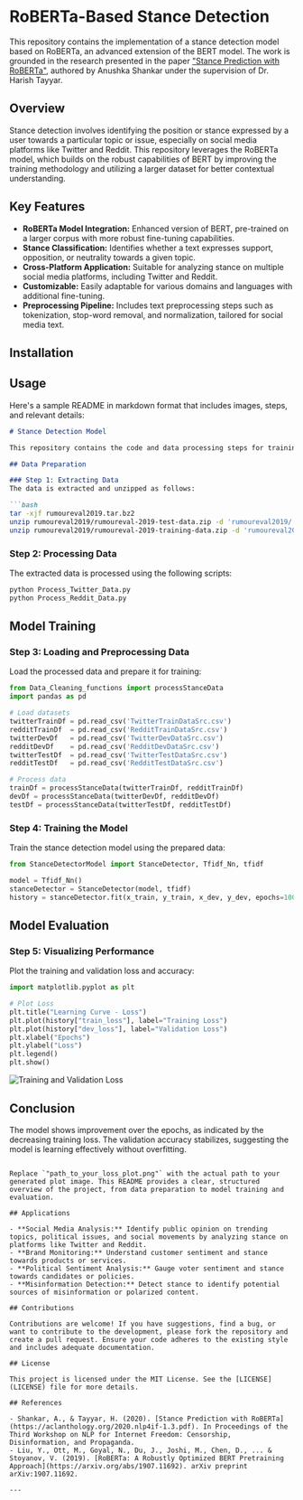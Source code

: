 # RoBERTa-Based Stance Detection

This repository contains the implementation of a stance detection model based on RoBERTa, an advanced extension of the BERT model. The work is grounded in the research presented in the paper ["Stance Prediction with RoBERTa"](https://aclanthology.org/2020.nlp4if-1.3.pdf), authored by Anushka Shankar under the supervision of Dr. Harish Tayyar.

## Overview

Stance detection involves identifying the position or stance expressed by a user towards a particular topic or issue, especially on social media platforms like Twitter and Reddit. This repository leverages the RoBERTa model, which builds on the robust capabilities of BERT by improving the training methodology and utilizing a larger dataset for better contextual understanding.

## Key Features

- **RoBERTa Model Integration:** Enhanced version of BERT, pre-trained on a larger corpus with more robust fine-tuning capabilities.
- **Stance Classification:** Identifies whether a text expresses support, opposition, or neutrality towards a given topic.
- **Cross-Platform Application:** Suitable for analyzing stance on multiple social media platforms, including Twitter and Reddit.
- **Customizable:** Easily adaptable for various domains and languages with additional fine-tuning.
- **Preprocessing Pipeline:** Includes text preprocessing steps such as tokenization, stop-word removal, and normalization, tailored for social media text.

## Installation
## Usage

Here's a sample README in markdown format that includes images, steps, and relevant details:

```markdown
# Stance Detection Model

This repository contains the code and data processing steps for training a stance detection model using social media data from Twitter and Reddit.

## Data Preparation

### Step 1: Extracting Data
The data is extracted and unzipped as follows:

```bash
tar -xjf rumoureval2019.tar.bz2
unzip rumoureval2019/rumoureval-2019-test-data.zip -d 'rumoureval2019/'
unzip rumoureval2019/rumoureval-2019-training-data.zip -d 'rumoureval2019/'
```

### Step 2: Processing Data
The extracted data is processed using the following scripts:

```bash
python Process_Twitter_Data.py
python Process_Reddit_Data.py
```

## Model Training

### Step 3: Loading and Preprocessing Data
Load the processed data and prepare it for training:

```python
from Data_Cleaning_functions import processStanceData
import pandas as pd

# Load datasets
twitterTrainDf = pd.read_csv('TwitterTrainDataSrc.csv')
redditTrainDf  = pd.read_csv('RedditTrainDataSrc.csv')
twitterDevDf   = pd.read_csv('TwitterDevDataSrc.csv')
redditDevDf    = pd.read_csv('RedditDevDataSrc.csv')
twitterTestDf  = pd.read_csv('TwitterTestDataSrc.csv')
redditTestDf   = pd.read_csv('RedditTestDataSrc.csv')

# Process data
trainDf = processStanceData(twitterTrainDf, redditTrainDf)
devDf = processStanceData(twitterDevDf, redditDevDf)
testDf = processStanceData(twitterTestDf, redditTestDf)
```

### Step 4: Training the Model
Train the stance detection model using the prepared data:

```python
from StanceDetectorModel import StanceDetector, Tfidf_Nn, tfidf

model = Tfidf_Nn()
stanceDetector = StanceDetector(model, tfidf)
history = stanceDetector.fit(x_train, y_train, x_dev, y_dev, epochs=100, verbose=1)
```

## Model Evaluation

### Step 5: Visualizing Performance
Plot the training and validation loss and accuracy:

```python
import matplotlib.pyplot as plt

# Plot Loss
plt.title("Learning Curve - Loss")
plt.plot(history["train_loss"], label="Training Loss")
plt.plot(history["dev_loss"], label="Validation Loss")
plt.xlabel("Epochs")
plt.ylabel("Loss")
plt.legend()
plt.show()
```

![Training and Validation Loss](path_to_your_loss_plot.png)

## Conclusion
The model shows improvement over the epochs, as indicated by the decreasing training loss. The validation accuracy stabilizes, suggesting the model is learning effectively without overfitting.

```

Replace `"path_to_your_loss_plot.png"` with the actual path to your generated plot image. This README provides a clear, structured overview of the project, from data preparation to model training and evaluation.

## Applications

- **Social Media Analysis:** Identify public opinion on trending topics, political issues, and social movements by analyzing stance on platforms like Twitter and Reddit.
- **Brand Monitoring:** Understand customer sentiment and stance towards products or services.
- **Political Sentiment Analysis:** Gauge voter sentiment and stance towards candidates or policies.
- **Misinformation Detection:** Detect stance to identify potential sources of misinformation or polarized content.

## Contributions

Contributions are welcome! If you have suggestions, find a bug, or want to contribute to the development, please fork the repository and create a pull request. Ensure your code adheres to the existing style and includes adequate documentation.

## License

This project is licensed under the MIT License. See the [LICENSE](LICENSE) file for more details.

## References

- Shankar, A., & Tayyar, H. (2020). [Stance Prediction with RoBERTa](https://aclanthology.org/2020.nlp4if-1.3.pdf). In Proceedings of the Third Workshop on NLP for Internet Freedom: Censorship, Disinformation, and Propaganda.
- Liu, Y., Ott, M., Goyal, N., Du, J., Joshi, M., Chen, D., ... & Stoyanov, V. (2019). [RoBERTa: A Robustly Optimized BERT Pretraining Approach](https://arxiv.org/abs/1907.11692). arXiv preprint arXiv:1907.11692.

---
